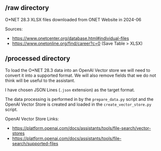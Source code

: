 ## /raw directory

O\*NET 28.3 XLSX files downloaded from ONET Website in 2024-06

Sources:

-   https://www.onetcenter.org/database.html#individual-files
-   https://www.onetonline.org/find/career?c=0 (Save Table > XLSX)

## /processed directory

To load the O\*NET 28.3 data into an OpenAI Vector store we will need to convert it into a supported format. We will also remove fields that we do not think will be useful to the assistant.

I have chosen JSON Lines (`.json` extension) as the target format.

The data processing is performed in by the `prepare_data.py` script and the OpenAI Vector Store is created and loaded in the `create_vector_store.py` script.

OpenAI Vector Store Links:

-   https://platform.openai.com/docs/assistants/tools/file-search/vector-stores
-   https://platform.openai.com/docs/assistants/tools/file-search/supported-files
